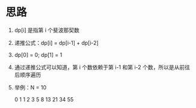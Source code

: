 # 思路

1. dp[i] 是指第 i 个斐波那契数

2. 递推公式：dp[i] = dp[i-1] + dp[i-2]

3. dp[0] = 0; dp[1] = 1

4. 通过递推公式可以知道，第 i 个数依赖于第 i-1 和第 i-2 个数，所以是从前往后顺序遍历

5. 举例：N = 10

   0 1 1 2 3 5 8 13 21 34 55
